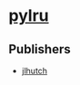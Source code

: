 # [pylru](https://pypi.org/project/pylru)



## Publishers
- [jlhutch](https://pypi.org/user/jlhutch)

